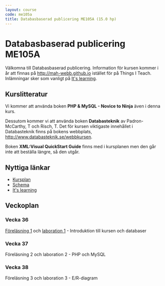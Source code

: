 ```yaml
---
layout: course
code: me105a
title: Databasbaserad publicering ME105A (15.0 hp)
---
```


# Databasbaserad publicering ME105A

Välkomna till Databasbaserad publicering. Information för kursen kommer i år att finnas på <http://mah-webb.github.io> istället för på Things I Teach. Inlämningar sker som vanligt på [It's learning][itslearning]. 

## Kurslitteratur

Vi kommer att använda boken **PHP & MySQL - Novice to Ninja** även i denna kurs. 

Dessutom kommer vi att använda boken **Databasteknik** av Padron-McCarthy, T och Risch, T. Det för kursen viktigaste innehållet i Databasteknik finns på bokens webbplats, 
<http://www.databasteknik.se/webbkursen>. 

Boken **XML:Visual QuickStart Guide** finns med i kursplanen men den går inte att beställa längre, så den utgår. 

## Nyttiga länkar

* [Kursplan][kursplan]
* [Schema][schema]
* [It's learning][itslearning]

## Veckoplan

### Vecka 36

[Föreläsning 1](lectures/lecture1.html) och [laboration 1](exercises/lab1.html) - Introduktion till kursen och databaser

### Vecka 37
	
Föreläsning 2 och laboration 2 - PHP och MySQL

### Vecka 38

Föreläsning 3 och laboration 3 - E/R-diagram

[kursplan]: http://edu.mah.se/me105a#Syllabus
[schema]: http://schema.mah.se/setup/jsp/SchemaGrafik.jsp?intervallTyp=m&sprak=SV&sokMedAND=false&intervallAntal=6&startDatum=idag&resurser=k.ME105A-20142-TS342-
[itslearning]: https://mah.itslearning.com

